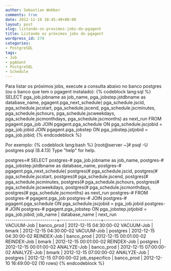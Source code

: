 ```yaml
---
author: Sebastian Webber
comments: true
date: 2012-12-10 18:45:40+00:00
layout: post
slug: listando-os-proximos-jobs-do-pgagent
title: Listando os próximos jobs do pgagent
wordpress_id: 274
categories:
- PostgreSQL
tags:
- Job
- pgAGent
- PostgreSQL
- Schedule
---
```


Para listar os próximos jobs, execute a consulta abaixo no banco postgres (ou o banco que tem o pgagent instalado):
{% codeblock lang:sql %}
SELECT 
  pga_job.jobname as job_name,
  pga_jobstep.jstdbname as database_name,
  pgagent.pga_next_schedule(
  pga_schedule.jscid,
  pga_schedule.jscstart,
  pga_schedule.jscend,
  pga_schedule.jscminutes,
  pga_schedule.jschours,
  pga_schedule.jscweekdays,
  pga_schedule.jscmonthdays,
  pga_schedule.jscmonths) as next_run
FROM 
  pgagent.pga_job
  JOIN 
    pgagent.pga_schedule ON pga_schedule.jscjobid = pga_job.jobid 
  JOIN 
  pgagent.pga_jobstep ON pga_jobstep.jstjobid = pga_job.jobid;
{% endcodeblock %}

Por exemplo:
{% codeblock lang:bash %}
[root@server ~]# psql -U postgres
psql (8.4.13)
Type "help" for help.

postgres=# SELECT 
postgres-#   pga_job.jobname as job_name,
postgres-#   pga_jobstep.jstdbname as database_name,
postgres-#   pgagent.pga_next_schedule(
postgres(#   pga_schedule.jscid,
postgres(#   pga_schedule.jscstart,
postgres(#   pga_schedule.jscend,
postgres(#   pga_schedule.jscminutes,
postgres(#   pga_schedule.jschours,
postgres(#   pga_schedule.jscweekdays,
postgres(#   pga_schedule.jscmonthdays,
postgres(#   pga_schedule.jscmonths) as next_run
postgres-# FROM 
postgres-#   pgagent.pga_job
postgres-#   JOIN 
postgres-#     pgagent.pga_schedule ON pga_schedule.jscjobid = pga_job.jobid 
postgres-#   JOIN 
postgres-#   pgagent.pga_jobstep ON pga_jobstep.jstjobid = pga_job.jobid;
        job_name         |   database_name    |        next_run        
-------------------------+--------------------+------------------------
 VACUUM-Job              | banco_prod         | 2012-12-15 04:30:00-02
 VACUUM-Job              | bmark              | 2012-12-15 04:30:00-02
 VACUUM-Job              | postgres           | 2012-12-15 04:30:00-02
 REINDEX-Job             | banco_prod         | 2012-12-15 00:01:00-02
 REINDEX-Job             | bmark              | 2012-12-15 00:01:00-02
 REINDEX-Job             | postgres           | 2012-12-15 00:01:00-02
 ANALYZE-Job             | banco_prod         | 2012-12-15 07:00:00-02
 ANALYZE-Job             | bmark              | 2012-12-15 07:00:00-02
 ANALYZE-Job             | postgres           | 2012-12-15 07:00:00-02
 job_especifico          | banco_prod         | 2012-12-10 16:49:00-02
(10 rows)
{% endcodeblock %}
